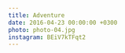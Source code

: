 ```yaml
---
title: Adventure
date: 2016-04-23 00:00:00 +0300
photo: photo-04.jpg
instagram: BEiV7kTFqt2
---
```

